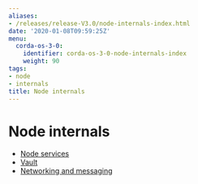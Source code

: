 ```yaml
---
aliases:
- /releases/release-V3.0/node-internals-index.html
date: '2020-01-08T09:59:25Z'
menu:
  corda-os-3-0:
    identifier: corda-os-3-0-node-internals-index
    weight: 90
tags:
- node
- internals
title: Node internals
---
```



# Node internals



* [Node services](node-services.md)
* [Vault](vault.md)
* [Networking and messaging](messaging.md)



